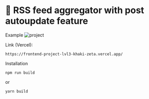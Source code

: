 # 🚀 RSS feed aggregator with post autoupdate feature

Example
![project](https://user-images.githubusercontent.com/100281686/197819564-76b308c4-7cbc-42c3-92c1-3a8047018d82.gif)


Link (Vercel):
```
https://frontend-project-lvl3-khaki-zeta.vercel.app/
```

Installation 
```
npm run build
```

or

```
yarn build
```

